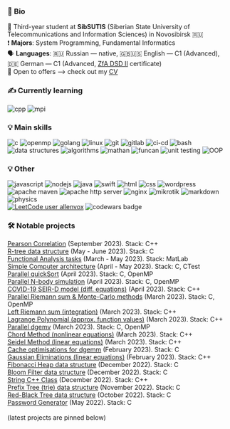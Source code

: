 ### 🔖  Bio
📖 Third-year student at **SibSUTIS** (Siberian State University of Telecommunications and Information Sciences) in Novosibirsk 🇷🇺
<br>
❗ **Majors**: System Programming, Fundamental Informatics
<br>
🗣 **Languages**: 🇷🇺 Russian — native, 🇬🇧🇺🇸 English — C1 (Advanced), 🇩🇪 German — C1 (Advanced, [ZfA DSD II](https://www.auslandsschulwesen.de/Webs/ZfA/DE/Deutsch-lernen/DSD/DSD-II/dsd-II_node.html) certificate)
<br>
👷 Open to offers —> check out my [CV](https://allenvox.github.io/docs/grigoryev-cv-2023-en.pdf)
<br>
### ✍  Currently learning
![cpp](https://img.shields.io/badge/c++%20-%2300599C.svg?&style=flat&logo=c%2B%2B&ogoColor=white)
![mpi](https://img.shields.io/badge/-MPI%20-blue)
<br>
### 💡  Main skills
![c](https://img.shields.io/badge/c%20-%2300599C.svg?&style=flat&logo=c&logoColor=white)
![openmp](https://img.shields.io/badge/-OpenMP%20-blue)
![golang](https://img.shields.io/badge/go-%2300ADD8.svg?&style=flat&logo=go&logoColor=white)
![linux](https://img.shields.io/badge/linux-FCC624?style=flat&logo=linux&logoColor=black)
![git](https://img.shields.io/badge/git%20-%23F05033.svg?&style=flat&logo=git&logoColor=white)
![gitlab](https://img.shields.io/badge/gitlab-%23181717.svg?style=flat&logo=gitlab&logoColor=white)
![ci-cd](https://img.shields.io/badge/CI/CD-%23121011.svg?style=flat&logo=github&logoColor=white)
![bash](https://img.shields.io/badge/shell_script%20-%23121011.svg?&style=flat&logo=gnu-bash&logoColor=white)
![data structures](https://img.shields.io/badge/-data%20structures-blue)
![algorithms](https://img.shields.io/badge/-algorithms-blue)
![mathan](https://img.shields.io/badge/-math%20analysis-blue)
![funcan](https://img.shields.io/badge/-functional%20analysis-blue)
![unit testing](https://img.shields.io/badge/-unit%20testing-brightgreen)
![OOP](https://img.shields.io/badge/-OOP-brightgreen)
<br>
### 💡 Other
![javascript](https://img.shields.io/badge/javascript%20-%23323330.svg?&style=flat&logo=javascript&logoColor=%23F7DF1E)
![nodejs](https://img.shields.io/badge/node.js%20-%2343853D.svg?&style=flat&logo=node.js&logoColor=white)
![java](https://img.shields.io/badge/java-%23ED8B00.svg?&style=flat&logo=java&logoColor=white)
![swift](https://img.shields.io/badge/swift-%23FA7343.svg?&style=flat&logo=swift&logoColor=white)
![html](https://img.shields.io/badge/html5%20-%23E34F26.svg?&style=flat&logo=html5&logoColor=white)
![css](https://img.shields.io/badge/css3%20-%231572B6.svg?&style=flat&logo=css3&logoColor=white)
![wordpress](https://img.shields.io/badge/wordpress-%23117AC9.svg?style=flat&logo=WordPress&logoColor=white)
![apache maven](https://img.shields.io/badge/Apache%20Maven-C71A36?style=flat&logo=Apache%20Maven&logoColor=white)
![apache http server](https://img.shields.io/badge/Apache%20HTTP%20Server-%23D42029.svg?style=flat&logo=apache&logoColor=white)
![nginx](https://img.shields.io/badge/nginx-%23009639.svg?style=flat&logo=nginx&logoColor=white)
![mikrotik](https://img.shields.io/badge/-mikrotik-black)
![markdown](https://img.shields.io/badge/markdown-%23000000.svg?style=flat&logo=markdown&logoColor=white)
![physics](https://img.shields.io/badge/-physics-blueviolet)
<br>
[![LeetCode user allenvox](https://img.shields.io/badge/dynamic/json?style=flat&labelColor=black&color=%23ffa116&label=Solved&query=solvedOverTotal&url=https%3A%2F%2Fleetcode-badge.vercel.app%2Fapi%2Fusers%2Fallenvox&logo=leetcode&logoColor=yellow)](https://leetcode.com/allenvox/)
![codewars badge](https://www.codewars.com/users/allenvox/badges/small)
<br>
### 🛠 Notable projects
[Pearson Correlation](https://github.com/allenvox/pearson-correlation) (September 2023). Stack: C++<br>
[R-tree data structure](https://github.com/allenvox/rtree) (May - June 2023). Stack: C<br>
[Functional Analysis tasks](https://github.com/allenvox/functional-analysis) (March - May 2023). Stack: MatLab<br>
[Simple Computer architecture](https://github.com/allenvox/simple-computer) (April - May 2023). Stack: C, CTest<br>
[Parallel quickSort](https://github.com/allenvox/task-parallelism) (April 2023). Stack: C, OpenMP<br>
[Parallel N-body simulation](https://github.com/allenvox/n-body) (April 2023). Stack: C, OpenMP<br>
[COVID-19 SEIR-D model (diff. equations)](https://github.com/allenvox/seird-model) (April 2023). Stack: C++<br>
[Parallel Riemann sum & Monte-Carlo methods](https://github.com/allenvox/parallel-integration) (March 2023). Stack: C, OpenMP<br>
[Left Riemann sum (integration)](https://github.com/allenvox/left-riemann-sum) (March 2023). Stack: C++<br>
[Lagrange Polynomial (approx. function values)](https://github.com/allenvox/lagrange-polynomial) (March 2023). Stack: C++<br>
[Parallel dgemv](https://github.com/allenvox/dgemv) (March 2023). Stack: C, OpenMP<br>
[Chord Method (nonlinear equations)](https://github.com/allenvox/chord-method) (March 2023). Stack: C++<br>
[Seidel Method (linear equations)](https://github.com/allenvox/seidel-method) (March 2023). Stack: C++<br>
[Cache optimisations for dgemm](https://github.com/allenvox/cache-dgemm) (February 2023). Stack: C<br>
[Gaussian Eliminations (linear equations)](https://github.com/allenvox/gaussian-eliminations) (February 2023). Stack: C++<br>
[Fibonacci Heap data structure](https://github.com/allenvox/fibonacci-heap) (December 2022). Stack: C<br>
[Bloom Filter data structure](https://github.com/allenvox/bloom-filter) (December 2022). Stack: C<br>
[String C++ Class](https://github.com/allenvox/string) (December 2022). Stack: C++<br>
[Prefix Tree (trie) data structure](https://github.com/allenvox/prefix-tree) (November 2022). Stack: C<br>
[Red-Black Tree data structure](https://github.com/allenvox/red-black-tree) (October 2022). Stack: C<br>
[Password Generator](https://github.com/allenvox/pawg) (May 2022). Stack: C<br>
<br>
(latest projects are pinned below)
